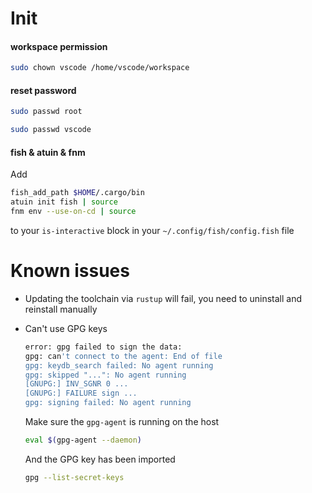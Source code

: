 # Init

#### workspace permission

```bash
sudo chown vscode /home/vscode/workspace
```

#### reset password

```bash
sudo passwd root
```

```bash
sudo passwd vscode
```

#### fish & atuin & fnm

Add

```bash
fish_add_path $HOME/.cargo/bin
atuin init fish | source
fnm env --use-on-cd | source
```

to your `is-interactive` block in your `~/.config/fish/config.fish` file

# Known issues

 - Updating the toolchain via `rustup` will fail, you need to uninstall and reinstall manually

 - Can't use GPG keys
   ```bash
   error: gpg failed to sign the data:
   gpg: can't connect to the agent: End of file
   gpg: keydb_search failed: No agent running
   gpg: skipped "...": No agent running
   [GNUPG:] INV_SGNR 0 ...
   [GNUPG:] FAILURE sign ...
   gpg: signing failed: No agent running
   ```

   Make sure the `gpg-agent` is running on the host

   ```bash
   eval $(gpg-agent --daemon)
   ```

   And the GPG key has been imported

   ```bash
   gpg --list-secret-keys
   ```
